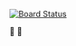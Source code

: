 [![Board Status](https://dev.azure.com/cmolinae1800/92d96715-218b-41ac-9ea1-aeccb02f74d5/2b6623e3-e642-4638-a452-82297dfe46b8/_apis/work/boardbadge/d2f04b77-5f4d-4040-ac1a-6dd5f826ea3b)](https://dev.azure.com/cmolinae1800/92d96715-218b-41ac-9ea1-aeccb02f74d5/_boards/board/t/2b6623e3-e642-4638-a452-82297dfe46b8/Microsoft.RequirementCategory)

:monkey:
:monkey:

